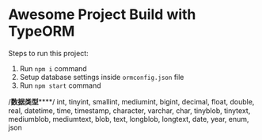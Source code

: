 # Awesome Project Build with TypeORM
        
Steps to run this project:

1. Run `npm i` command
2. Setup database settings inside `ormconfig.json` file
3. Run `npm start` command




/******************数据类型**********************/
int, tinyint, smallint, mediumint, bigint, decimal, float, double, real, 
datetime, time, timestamp, character, varchar, char, tinyblob, tinytext, 
mediumblob, mediumtext, blob, text, longblob, longtext, date, year, enum, json
